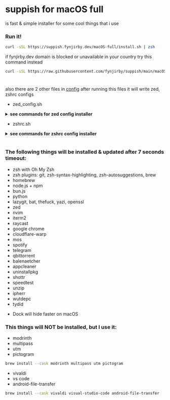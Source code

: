 # suppish for macOS full

is fast & simple installer for some cool things that i use

### Run it!

```zsh
curl -sSL https://suppish.fynjirby.dev/macOS-full/install.sh | zsh
```

if fynjirby.dev domain is blocked or unavailable in your country try this command instead

```zsh
curl -sSL https://raw.githubusercontent.com/fynjirby/suppish/main/macOS-full/install.sh | zsh
```

#

also there are 2 other files in [config](https://github.com/fynjirby/suppish/tree/main/macOS-full/config)
after running this files it will write zed, zshrc configs

- zed_config.sh
<details>
    <summary><strong>see commands for zed config installer</strong></summary>

```zsh
curl -sSL https://suppish.fynjirby.dev/macOS-full/config/zed_config.sh | zsh
```

or

```zsh
curl -sSL https://raw.githubusercontent.com/fynjirby/suppish/main/macOS-full/config/zed_config.sh | zsh
```

</details>

- zshrc.sh
<details>
<summary><strong>see commands for zshrc config installer</strong></summary>

```zsh
curl -sSL https://suppish.fynjirby.dev/macOS-full/config/zshrc.sh | zsh
```

or

```zsh
curl -sSL https://raw.githubusercontent.com/fynjirby/suppish/main/macOS-full/config/zshrc.sh | zsh
```

</details>

#

### The following things will be installed & updated after 7 seconds timeout:

- zsh with Oh My Zsh
- zsh plugins: git, zsh-syntax-highlighting, zsh-autosuggestions, brew
- homebrew
- node.js + npm
- bun.js
- python
- lazygit, bat, thefuck, yazi, openssl
- zed
- nvim
- iterm2
- raycast
- google chrome
- cloudflare-warp
- mos
- spotify
- telegram
- qbittorrent
- balenaetcher
- appcleaner
- uninstallpkg
- shottr
- speedtest
- unzip
- ipherr
- wutdepc
- tydid

* Dock will hide faster on macOS

### This things will NOT be installed, but I use it:

- modrinth
- multipass
- utm
- pictogram

```zsh
brew install --cask modrinth multipass utm pictogram
```

- vivaldi
- vs code
- android-file-transfer

```zsh
brew install --cask vivaldi visual-studio-code android-file-transfer
```
